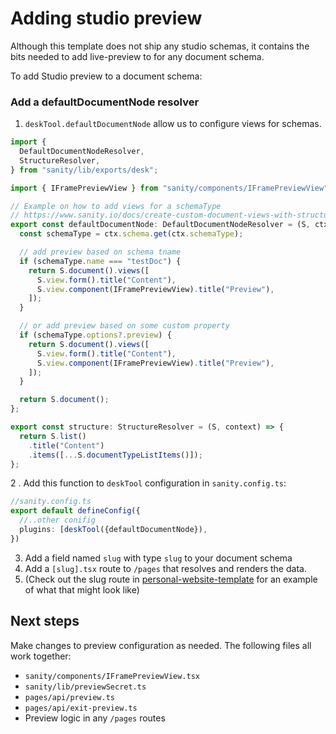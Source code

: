# Adding studio preview

Although this template does not ship any studio schemas, it contains the bits needed to add live-preview to for any document schema.

To add Studio preview to a document schema:

### Add a defaultDocumentNode resolver

1. `deskTool.defaultDocumentNode` allow us to configure views for schemas.

```ts
import {
  DefaultDocumentNodeResolver,
  StructureResolver,
} from "sanity/lib/exports/desk";

import { IFramePreviewView } from "sanity/components/IFramePreviewView";

// Example on how to add views for a schemaType
// https://www.sanity.io/docs/create-custom-document-views-with-structure-builder
export const defaultDocumentNode: DefaultDocumentNodeResolver = (S, ctx) => {
  const schemaType = ctx.schema.get(ctx.schemaType);

  // add preview based on schema tname
  if (schemaType.name === "testDoc") {
    return S.document().views([
      S.view.form().title("Content"),
      S.view.component(IFramePreviewView).title("Preview"),
    ]);
  }

  // or add preview based on some custom property
  if (schemaType.options?.preview) {
    return S.document().views([
      S.view.form().title("Content"),
      S.view.component(IFramePreviewView).title("Preview"),
    ]);
  }

  return S.document();
};

export const structure: StructureResolver = (S, context) => {
  return S.list()
    .title("Content")
    .items([...S.documentTypeListItems()]);
};
```

2 . Add this function to `deskTool` configuration in `sanity.config.ts`:

```ts
//sanity.config.ts
export default defineConfig({
  //..other conifig
  plugins: [deskTool({defaultDocumentNode}),
})
```

3. Add a field named `slug` with type `slug` to your document schema
4. Add a `[slug].tsx` route to `/pages` that resolves and renders the data.
5. (Check out the slug route in [personal-website-template](https://github.com/sanity-io/template-nextjs-personal-website/tree/main/pages/%5Bslug%5D.tsx) for an example of what that might look like)

## Next steps

Make changes to preview configuration as needed.
The following files all work together:

- `sanity/components/IFramePreviewView.tsx`
- `sanity/lib/previewSecret.ts`
- `pages/api/preview.ts`
- `pages/api/exit-preview.ts`
- Preview logic in any `/pages` routes
